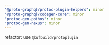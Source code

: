 ```yaml
---
"@proto-graphql/protoc-plugin-helpers": minor
"@proto-graphql/codegen-core": minor
"protoc-gen-pothos": minor
"protoc-gen-nexus": minor
---
```


refactor: use `@bufbuild/protoplugin`
